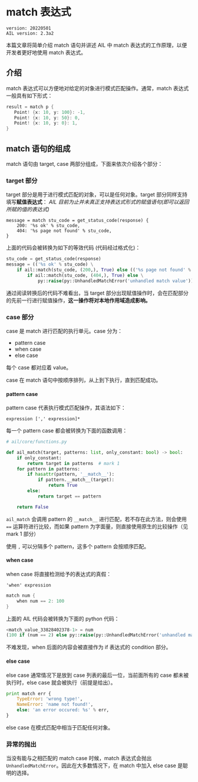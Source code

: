 # match 表达式

```
version: 20220501
AIL version: 2.3a2
```

本篇文章将简单介绍 match 语句并讲述 AIL 中 match 表达式的工作原理，以便开发者更好地使用 match 表达式。

## 介绍

match 表达式可以方便地对给定的对象进行模式匹配操作。通常，match 表达式一般具有如下形式：

```swift
result = match p {
   Point! {x: 10, y: 100}: -1,
   Point! {x: 10, y: 50}: 0,
   Point! {x: 10, y: 0}: 1,
}
```

## match 语句的组成
match 语句由 target, case 两部分组成，下面来依次介绍各个部分：

### target 部分

target 部分是用于进行模式匹配的对象，可以是任何对象。target 部分同样支持填写**赋值表达式**：
*AIL 目前为止并未真正支持表达式形式的赋值语句(即可以返回所赋的值的表达式)*

```
message = match stu_code = get_status_code(response) {
    200: '%s ok' % stu_code,
    404: '%s page not found' % stu_code,
}
```

上面的代码会被转换为如下的等效代码 (代码经过格式化)：
```python
stu_code = get_status_code(response)
message = (('%s ok' % stu_code) \
    if ail::match(stu_code, (200,), True) else (('%s page not found' % stu_code) \
        if ail::match(stu_code, (404,), True) else \
            py::raise(py::UnhandledMatchError('unhandled match value'))))
```

通过阅读转换后的代码不难看出，当 target 部分出现赋值操作时，会在匹配部分的先前一行进行赋值操作，**这一操作将对本地作用域造成影响。**

### case 部分

case 是 match 进行匹配的执行单元。case 分为：
 - pattern case
 - when case
 - else case

每个 case 都对应着 value。

case 在 match 语句中按顺序排列，从上到下执行，直到匹配成功。

#### pattern case

pattern case 代表执行模式匹配操作，其语法如下：

```
expression [',' expression]*
```

每一个 pattern case 都会被转换为下面的函数调用：

```python
# ail/core/functions.py

def ail_match(target, patterns: list, only_constant: bool) -> bool:
    if only_constant:
        return target in patterns  # mark 1
    for pattern in patterns:
        if hasattr(pattern, '__match__'):
            if pattern.__match__(target):
                return True
        else:
            return target == pattern

    return False
```

`ail_match` 会调用 pattern 的 `__match__` 进行匹配，若不存在此方法，则会使用 `==` 运算符进行比较，而如果 pattern 为字面量，则直接使用原生的比较操作（见 mark 1 部分）

使用 `,` 可以分隔多个 pattern，这多个 pattern 会按顺序匹配。

#### when case

when case 将直接检测给予的表达式的真假：

```
'when' expression
```

```swift
match num {
    when num == 2: 100
}
```

上面的 AIL 代码会被转换为下面的 python 代码：
```python
<match_value_33828402378-1> = num
(100 if (num == 2) else py::raise(py::UnhandledMatchError('unhandled match value')))
```

不难发现，when 后面的内容会被直接作为 if 表达式的 condition 部分。

#### else case

else case 通常情况下是放到 case 列表的最后一位，当前面所有的 case 都未被执行时，else case 就会被执行（前提是给出）。

```python
print match err {
    TypeError: 'wrong type!',
    NameError: 'name not found!',
    else: 'an error occured: %s' % err,
}
```

else case 在模式匹配中相当于匹配任何对象。

### 异常的抛出

当没有能与之相匹配的 match case 时候，match 表达式会抛出 `UnhandledMatchError`。因此在大多数情况下，在 match 中加入 else case 是聪明的选择。

